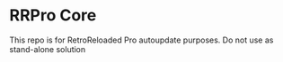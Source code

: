 # RRPro Core
This repo is for RetroReloaded Pro autoupdate purposes. Do not use as stand-alone solution
